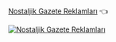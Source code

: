 [Nostaljik Gazete Reklamları](https://yusufb.github.io/gazete/) 👈


[![Nostaljik Gazete Reklamları](https://yusufb.github.io/gazete/img.png "Nostaljik Gazete Reklamları")](https://yusufb.github.io/gazete/)
